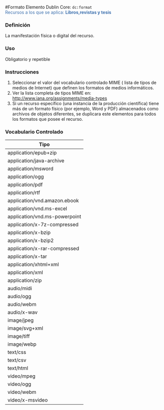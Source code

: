 #Formato
Elemento Dublin Core: `dc:format`  
<span style="color:#3F72AF">Recursos a los que se aplica: __Libros,revistas y tesis__ </span>

### __Definición__
La manifestación física o digital del recurso.

### __Uso__
Obligatorio y repetible  

### __Instrucciones__  
1. Seleccionar el valor del vocabulario controlado MIME ( lista de tipos de medios de Internet) que definen los formatos de medios informáticos.
2. Ver la lista completa de tipos MIME en: http://www.iana.org/assignments/media-types
3. Si un recurso específico (una instancia de la producción científica) tiene más de un formato físico (por ejemplo, Word y PDF) almacenados como archivos de objetos diferentes, se duplicara este elementos para todos los formatos que posee el recurso.

### __Vocabulario Controlado__
| Tipo   |
|--------|
|application/epub+zip|
|application/java-archive|
|application/msword|
|application/ogg|
|application/pdf|
|application/rtf|
|application/vnd.amazon.ebook|
|application/vnd.ms-excel|
|application/vnd.ms-powerpoint|
|application/x-7z-compressed|
|application/x-bzip|
|application/x-bzip2|
|application/x-rar-compressed|
|application/x-tar|
|application/xhtml+xml|
|application/xml|
|application/zip|
|audio/midi|
|audio/ogg|
|audio/webm|
|audio/x-wav|
|image/jpeg|
|image/svg+xml|
|image/tiff|
|image/webp|
|text/css|
|text/csv|
|text/html|
|video/mpeg|
|video/ogg|
|video/webm|
|video/x-msvideo|
